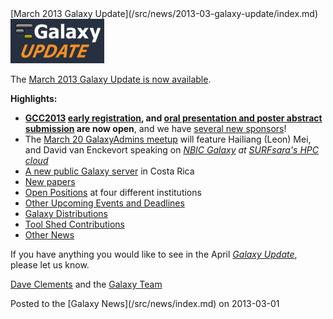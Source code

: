 <div class='newsItemHeader'>[March 2013 Galaxy Update](/src/news/2013-03-galaxy-update/index.md)</div>

<div class='right'><a href='/src/galaxy-updates/2013-03/index.md'><img src="/src/images/logos/GalaxyUpdate200.png" alt="March 2013 Galaxy Update" width=150 /></a></div>

The [March 2013 Galaxy Update is now available](/src/galaxy-updates/2013-03/index.md). 

**Highlights:**
* **[GCC2013](/src/galaxy-updates/2013-03/index.md#gcc2013) [early registration](/src/events/gcc2013/register/index.md), and [oral presentation and poster abstract submission](/src/events/gcc2013/abstracts/index.md) are now open**, and we have  [several new sponsors](/src/galaxy-updates/2013-03/index.md#sponsorships)!
* The [March 20 GalaxyAdmins meetup](/src/galaxy-updates/2013-03/index.md#march-galaxyadmins-web-meetup) will feature Hailiang (Leon) Mei, and David van Enckevort speaking on *[NBIC Galaxy](http://galaxy.nbic.nl/) at [SURFsara's HPC cloud](https://www.surfsara.nl/)* 
* [A new public Galaxy server](/src/galaxy-updates/2013-03/index.md#new-public-galaxy-servers) in Costa Rica
* [New papers](/src/galaxy-updates/2013-03/index.md#new-papers)
* [Open Positions](/src/galaxy-updates/2013-03/index.md#whos-hiring) at four different institutions
* [Other Upcoming Events and Deadlines](/src/galaxy-updates/2013-03/index.md#other-upcoming-events-and-deadlines)
* [Galaxy Distributions](/src/galaxy-updates/2013-03/index.md#galaxy-distributions)
* [Tool Shed Contributions](/src/galaxy-updates/2013-03/index.md#toolshed-contributions)
* [Other News](/src/galaxy-updates/2013-03/index.md#other-news)

If you have anything you would like to see in the April *[Galaxy Update](/src/galaxy-updates/index.md)*, please let us know.

[Dave Clements](/src/people/dave-clements/index.md) and the [Galaxy Team](/src/galaxy-team/index.md)

<div class='newsItemFooter'>Posted to the [Galaxy News](/src/news/index.md) on 2013-03-01</div>

